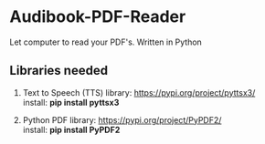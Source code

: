 # Audibook-PDF-Reader
Let computer to read your PDF's. Written in Python

## Libraries needed
1. Text to Speech (TTS) library: https://pypi.org/project/pyttsx3/ \
install: **pip install pyttsx3** 

2. Python PDF library: https://pypi.org/project/PyPDF2/ \
install: **pip install PyPDF2**

